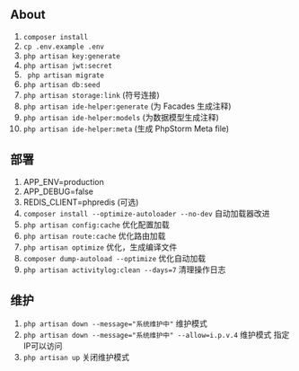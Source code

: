 ## About
1. ` composer install `
2. ` cp .env.example .env `
3. ` php artisan key:generate `
4. ` php artisan jwt:secret `
5. ` php artisan migrate`
6. ` php artisan db:seed `
7. ` php artisan storage:link ` (符号连接)
8. ` php artisan ide-helper:generate ` (为 Facades 生成注释)
9. ` php artisan ide-helper:models ` (为数据模型生成注释)
10. ` php artisan ide-helper:meta ` (生成 PhpStorm Meta file)


## 部署
1. APP_ENV=production
2. APP_DEBUG=false
3. REDIS_CLIENT=phpredis (可选)
4. `composer install --optimize-autoloader --no-dev` 自动加载器改进
5. `php artisan config:cache` 优化配置加载
6. `php artisan route:cache` 优化路由加载
7. `php artisan optimize` 优化，生成编译文件
8. `composer dump-autoload --optimize` 优化自动加载
9. `php artisan activitylog:clean --days=7` 清理操作日志

## 维护
1.  `php artisan down --message="系统维护中"` 维护模式
2.  `php artisan down --message="系统维护中" --allow=i.p.v.4` 维护模式 指定IP可以访问
3. `php artisan up` 关闭维护模式
